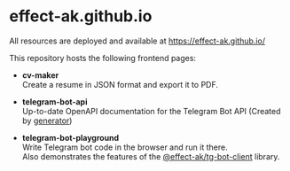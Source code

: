 # effect-ak.github.io

All resources are deployed and available at https://effect-ak.github.io/

This repository hosts the following frontend pages:

- **cv-maker**  
  Create a resume in JSON format and export it to PDF.

- **telegram-bot-api**  
  Up-to-date OpenAPI documentation for the Telegram Bot API (Created by [generator](https://github.com/effect-ak/tg-bot-client))

- **telegram-bot-playground**  
  Write Telegram bot code in the browser and run it there.  
  Also demonstrates the features of the [@effect-ak/tg-bot-client](https://github.com/effect-ak/tg-bot-client) library.
